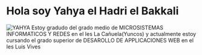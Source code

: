 # Hola soy Yahya el Hadri el Bakkali
![YAHYA](https://github.com/13elhadri/13elhadri/assets/146001467/ba55678f-a2e0-42c8-84dd-b9c999fb85f4)
Estoy gradudo del grado medio de MICROSISTEMAS INFORMATICOS Y REDES en el Ies La Cañuela(Yuncos) y actualmente estoy cursando el grado superior de DESAROLLO DE APPLICACIONES WEB en el Ies Luis Vives


